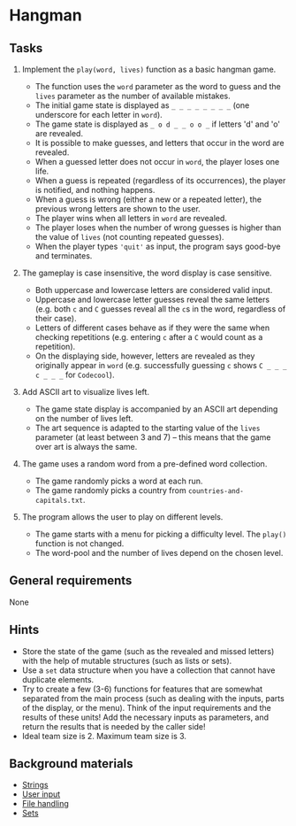 # Hangman

## Tasks

1. Implement the `play(word, lives)` function as a basic hangman game.
    - The function uses the `word` parameter as the word to guess and the `lives` parameter as the number of available mistakes.
    - The initial game state is displayed as `_ _ _ _ _ _ _ _` (one underscore for each letter in `word`).
    - The game state is displayed as `_ o d _ _ o o _` if letters 'd' and 'o' are revealed.
    - It is possible to make guesses, and letters that occur in the word are revealed.
    - When a guessed letter does not occur in `word`, the player loses one life.
    - When a guess is repeated (regardless of its occurrences), the player is notified, and nothing happens.
    - When a guess is wrong (either a new or a repeated letter), the previous wrong letters are shown to the user.
    - The player wins when all letters in `word` are revealed.
    - The player loses when the number of wrong guesses is higher than the value of `lives` (not counting repeated guesses).
    - When the player types `'quit'` as input, the program says good-bye and terminates.

2. The gameplay is case insensitive, the word display is case sensitive.
    - Both uppercase and lowercase letters are considered valid input.
    - Uppercase and lowercase letter guesses reveal the same letters (e.g. both `c` and `C` guesses reveal all the `c`s in the word, regardless of their case).
    - Letters of different cases behave as if they were the same when checking repetitions (e.g. entering `c` after a `C` would count as a repetition).
    - On the displaying side, however, letters are revealed as they originally appear in `word` (e.g. successfully guessing `c` shows `C _ _ _ c _ _ _` for `Codecool`).

3. Add ASCII art to visualize lives left.
    - The game state display is accompanied by an ASCII art depending on the number of lives left.
    - The art sequence is adapted to the starting value of the `lives` parameter (at least between 3 and 7) – this means that the game over art is always the same.

4. The game uses a random word from a pre-defined word collection.
    - The game randomly picks a word at each run.
    - The game randomly picks a country from `countries-and-capitals.txt`.

5. The program allows the user to play on different levels.
    - The game starts with a menu for picking a difficulty level. The `play()` function is not changed.
    - The word-pool and the number of lives depend on the chosen level.

## General requirements

None

## Hints

- Store the state of the game (such as the revealed and missed letters) with the help
  of mutable structures (such as lists or sets).
- Use a `set` data structure when you have a collection that cannot have duplicate elements.
- Try to create a few (3-6) functions for features that are somewhat separated from the
  main process (such as dealing with the inputs, parts of the display, or the menu).
  Think of the input requirements and the results of these units! Add the necessary
  inputs as parameters, and return the results that is needed by the caller side!
- Ideal team size is 2. Maximum team size is 3.

## Background materials

- <i class="far fa-exclamation"></i> [Strings](project/curriculum/materials/competencies/python-basics/python-strings.md.html)
- <i class="far fa-exclamation"></i> [User input](project/curriculum/materials/competencies/python-basics/python-io.md.html)
- <i class="far fa-exclamation"></i> [File handling](project/curriculum/materials/competencies/python-basics/python-file-handling.md.html)
- <i class="far fa-book-open"></i> [Sets](project/curriculum/materials/competencies/python-data-structures/python-sets.md.html)

